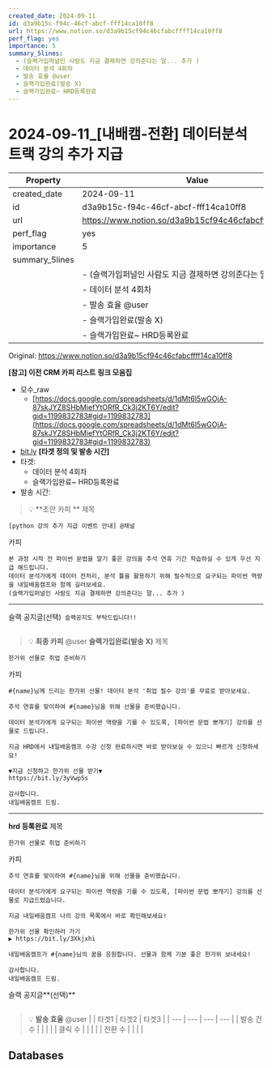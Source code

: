 ```yaml
---
created_date: 2024-09-11
id: d3a9b15c-f94c-46cf-abcf-fff14ca10ff8
url: https://www.notion.so/d3a9b15cf94c46cfabcffff14ca10ff8
perf_flag: yes
importance: 5
summary_5lines:
  - (슬랙가입퍼널인 사람도 지금 결제하면 강의준다는 말... 추가 )
  - 데이터 분석 4회차
  - 발송 효율 @user
  - 슬랙가입완료(발송 X)
  - 슬랙가입완료~ HRD등록완료
---
```


# 2024-09-11_[내배캠-전환] 데이터분석 트랙 강의 추가 지급

| Property | Value |
| --- | --- |
| created_date | 2024-09-11 |
| id | d3a9b15c-f94c-46cf-abcf-fff14ca10ff8 |
| url | https://www.notion.so/d3a9b15cf94c46cfabcffff14ca10ff8 |
| perf_flag | yes |
| importance | 5 |
| summary_5lines | |
|  | - (슬랙가입퍼널인 사람도 지금 결제하면 강의준다는 말... 추가 ) |
|  | - 데이터 분석 4회차 |
|  | - 발송 효율 @user |
|  | - 슬랙가입완료(발송 X) |
|  | - 슬랙가입완료~ HRD등록완료 |

Original: https://www.notion.so/d3a9b15cf94c46cfabcffff14ca10ff8

**[참고] 이전 CRM 카피 리스트**
**링크 모음집**
- 모수_raw
  - [https://docs.google.com/spreadsheets/d/1dMt6l5wGOjA-87skJYZ8SHbMiefYtORfR_Ck3j2KT6Y/edit?gid=1199832783#gid=1199832783](https://docs.google.com/spreadsheets/d/1dMt6l5wGOjA-87skJYZ8SHbMiefYtORfR_Ck3j2KT6Y/edit?gid=1199832783#gid=1199832783)
- [bit.ly](http://bit.ly/)
**[타겟 정의 및 발송 시간]**
- 타겟: 
  - 데이터 분석 4회차
  - 슬랙가입완료~ HRD등록완료
- 발송 시간:
> 💡 **초안 카피 **
제목
```plain text
[python 강의 추가 지급 이벤트 안내] @채널
```
카피
```plain text
본 과정 시작 전 파이썬 문법을 알기 좋은 강의을 추석 연휴 기간 학습하실 수 있게 우선 지급 해드립니다. 
데이터 분석가에게 데이터 전처리, 분석 툴을 활용하기 위해 필수적으로 요구되는 파이썬 역량을 내일배움캠프와 함께 길러보세요. 
(슬랙가입퍼널인 사람도 지금 결제하면 강의준다는 말... 추가 )
```

---
슬랙 공지글(선택)` 슬랙공지도 부탁드립니다!!`
```plain text

```
> 💡 **최종 카피** @user 
**슬랙가입완료(발송 X)**
제목
```plain text
한가위 선물로 취업 준비하기
```
카피
```plain text
#{name}님께 드리는 한가위 선물! 데이터 분석 '취업 필수 강의'를 무료로 받아보세요. 

추석 연휴를 맞이하여 #{name}님을 위해 선물을 준비했습니다.

데이터 분석가에게 요구되는 파이썬 역량을 기를 수 있도록, [파이썬 문법 뽀개기] 강의를 선물로 드립니다.

지금 HRD에서 내일배움캠프 수강 신청 완료하시면 바로 받아보실 수 있으니 빠르게 신청하세요!

▼지금 신청하고 한가위 선물 받기▼
https://bit.ly/3yVwp5s

감사합니다.
내일배움캠프 드림.
```

---
**hrd 등록완료**
제목
```plain text
한가위 선물로 취업 준비하기
```
카피
```plain text
추석 연휴를 맞이하여 #{name}님을 위해 선물을 준비했습니다.

데이터 분석가에게 요구되는 파이썬 역량을 기를 수 있도록, [파이썬 문법 뽀개기] 강의를 선물로 지급드렸습니다.

지금 내일배움캠프 나의 강의 목록에서 바로 확인해보세요!

한가위 선물 확인하러 가기
▶ https://bit.ly/3Xkjxhi

내일배움캠프가 #{name}님의 꿈을 응원합니다. 선물과 함께 기분 좋은 한가위 보내세요!

감사합니다.
내일배움캠프 드림.
```
슬랙 공지글**(선택)**
```plain text

```
> 💡 **발송 효율** @user 
|  | 타겟1 | 타겟2 | 타겟3 |
| --- | --- | --- | --- |
| 발송 건수 |  |  |  |
| 클릭 수  |  |  |  |
| 전환 수 |  |  |  |

## Databases
